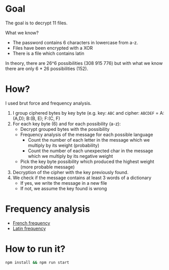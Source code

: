 # Goal
The goal is to decrypt 11 files. 

What we know?
* The password contains 6 characters in lowercase from a-z.
* Files have been encrypted with a XOR
* There is a file which contains latin

In theory, there are 26^6 possibilities (308 915 776) but with what we know there are only 6 * 26 possibilities (152). 

# How?
I used brut force and frequency analysis.

1. I group ciphered bytes by key byte (e.g. key: `ABC` and cipher: `ABCDEF` = A:(A,D); B:(B, E); F:(C, F)
2. For each key byte (6) and for each possibility (a-z):
    * Decrypt grouped bytes with the possibility
    * Frequency analysis of the message for each possible language
        * Count the number of each letter in the message which we multiply by its weight (probability)
        * Count the number of each unexpected char in the message which we multiply by its negative weight
    * Pick the key byte possibility which produced the highest weight (more probable message)
3. Decryption of the cipher with the key previously found.
4. We check if the message contains at least 3 words of a dictionary
    * If yes, we write the message in a new file
    * If not, we assume the key found is wrong
   
# Frequency analysis
* [French frequency](https://fr.wikipedia.org/wiki/Fr%C3%A9quence_d%27apparition_des_lettres_en_fran%C3%A7ais)
* [Latin frequency](https://www.persee.fr/doc/bsnaf_0081-1181_1969_num_1967_1_11724)

# How to run it?
```bash
npm install && npm run start
```

